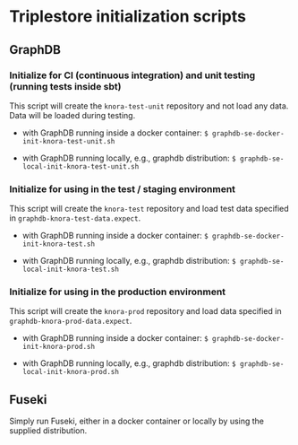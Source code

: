 # Triplestore initialization scripts

## GraphDB

### Initialize for CI (continuous integration) and unit testing (running tests inside sbt)

This script will create the ``knora-test-unit`` repository and not load any data. Data will be loaded during testing.

 - with GraphDB running inside a docker container:
 ```$ graphdb-se-docker-init-knora-test-unit.sh```

 - with GraphDB running locally, e.g., graphdb distribution:
 ```$ graphdb-se-local-init-knora-test-unit.sh ```


### Initialize for using in the test / staging environment

This script will create the ``knora-test`` repository and load test data specified in ``graphdb-knora-test-data.expect``.

 - with GraphDB running inside a docker container:
 ```$ graphdb-se-docker-init-knora-test.sh```

 - with GraphDB running locally, e.g., graphdb distribution:
 ```$ graphdb-se-local-init-knora-test.sh ```

### Initialize for using in the production environment

This script will create the ``knora-prod`` repository and load data specified in ``graphdb-knora-prod-data.expect``.

 - with GraphDB running inside a docker container:
 ```$ graphdb-se-docker-init-knora-prod.sh```

 - with GraphDB running locally, e.g., graphdb distribution:
 ```$ graphdb-se-local-init-knora-prod.sh ```


## Fuseki

Simply run Fuseki, either in a docker container or locally by using the supplied distribution.

